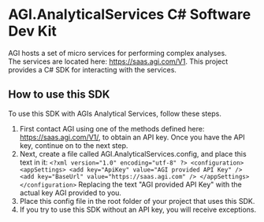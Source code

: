 # AGI.AnalyticalServices C# Software Dev Kit
AGI hosts a set of micro services for performing complex analyses.  
The services are located here: https://saas.agi.com/V1.
This project provides a C# SDK for interacting with the services.

## How to use this SDK
To use this SDK with AGIs Analytical Services, follow these steps.
1. First contact AGI using one of the methods defined here: https://saas.agi.com/V1/, to obtain an API key.
  Once you have the API key, continue on to the next step.
2. Next, create a file called AGI.AnalyticalServices.config, and place this text in it:
        ```<?xml version="1.0" encoding="utf-8" ?>
        <configuration>
        <appSettings>
            <add key="ApiKey" value="AGI provided API Key" />
            <add key="BaseUrl" value="https://saas.agi.com" />
        </appSettings>
        </configuration>```
Replacing the text "AGI provided API Key" with the actual key AGI provided to you.
3. Place this config file in the root folder of your project that uses this SDK.
4. If you try to use this SDK without an API key, you will receive exceptions.
